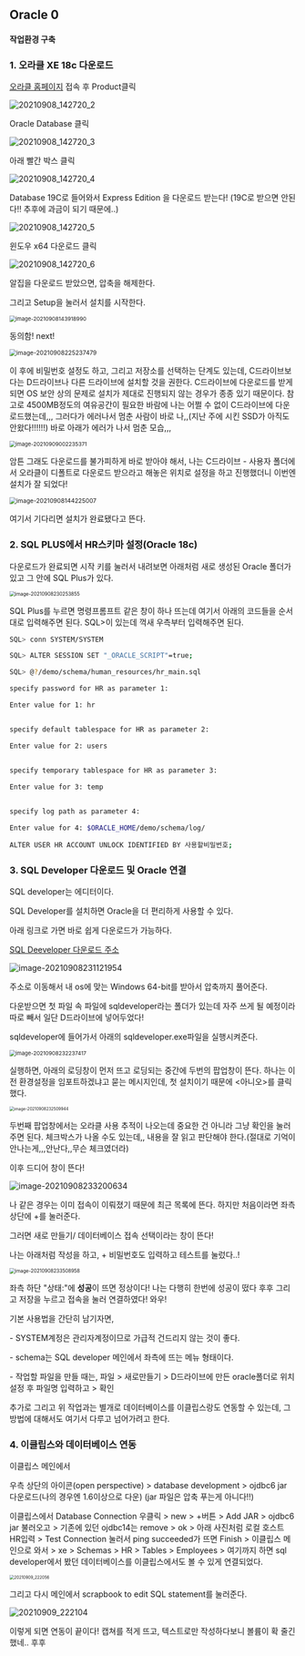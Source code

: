 ## Oracle 0 

#### 작업환경 구축 

### 1. 오라클 XE 18c 다운로드 

[오라클 홈페이지](https://www.oracle.com/index.html) 접속 후 Product클릭

![20210908_142720_2](Oracle_0.assets/20210908_142720_2.png)

Oracle Database 클릭

![20210908_142720_3](Oracle_0.assets/20210908_142720_3.png)

아래 빨간 박스 클릭 

![20210908_142720_4](Oracle_0.assets/20210908_142720_4.png)

Database 19C로 들어와서 Express Edition 을 다운로드 받는다! (19C로 받으면 안된다!! 추후에 과금이 되기 때문에..)

![20210908_142720_5](Oracle_0.assets/20210908_142720_5.png)

윈도우 x64 다운로드 클릭 

![20210908_142720_6](Oracle_0.assets/20210908_142720_6.png)

알집을 다운로드 받았으면, 압축을 해제한다. 

그리고 Setup을 눌러서 설치를 시작한다. 

<img src="Oracle_0.assets/image-20210908143918990.png" alt="image-20210908143918990" style="zoom:67%;" />



동의함! next!

<img src="Oracle_0.assets/image-20210908225237479.png" alt="image-20210908225237479" style="zoom:75%;" />

이 후에  비밀번호 설정도 하고, 그리고 저장소를 선택하는 단계도 있는데, C드라이브보다는 D드라이브나 다른 드라이브에 설치할 것을 권한다. C드라이브에 다운로드를 받게 되면 OS 보안 상의 문제로 설치가 제대로 진행되지 않는 경우가 종종 있기 때문이다. 참고로 4500MB정도의 여유공간이 필요한 바람에 나는 어쩔 수 없이 C드라이브에 다운로드했는데,,, 그러다가 에러나서 멈춘 사람이 바로 나,,(지난 주에 시킨 SSD가 아직도 안왔다!!!!!!) 바로 아래가 에러가 나서 멈춘 모습,,, 

<img src="Oracle_0.assets/image-20210909002235371.png" alt="image-20210909002235371" style="zoom: 67%;" />

암튼 그래도 다운로드를 불가피하게 바로 받아야 해서, 나는 C드라이브 - 사용자 폴더에서 오라클이 디폴트로 다운로드 받으라고 해놓은 위치로 설정을 하고 진행했더니 이번엔 설치가 잘 되었다! 

<img src="Oracle_0.assets/image-20210908144225007.png" alt="image-20210908144225007" style="zoom:75%;" />

여기서 기다리면 설치가 완료됐다고 뜬다. 

### 2. SQL PLUS에서 HR스키마 설정(Oracle 18c) 

다운로드가 완료되면 시작 키를 눌러서 내려보면 아래처럼 새로 생성된 Oracle 폴더가 있고 그 안에 SQL Plus가 있다. 

<img src="Oracle_0.assets/image-20210908230253855.png" alt="image-20210908230253855" style="zoom: 60%;" />



SQL Plus를 누르면 명령프롬프트 같은 창이 하나 뜨는데 여기서 아래의 코드들을 순서대로 입력해주면 된다. SQL>이 있는데 꺽새 우측부터 입력해주면 된다. 

```bash
SQL> conn SYSTEM/SYSTEM

SQL> ALTER SESSION SET "_ORACLE_SCRIPT"=true;

SQL> @?/demo/schema/human_resources/hr_main.sql

specify password for HR as parameter 1:

Enter value for 1: hr


specify default tablespace for HR as parameter 2:

Enter value for 2: users


specify temporary tablespace for HR as parameter 3:

Enter value for 3: temp
 

specify log path as parameter 4:

Enter value for 4: $ORACLE_HOME/demo/schema/log/
 
ALTER USER HR ACCOUNT UNLOCK IDENTIFIED BY 사용할비밀번호; 
```



### 3. SQL Developer 다운로드 및 Oracle 연결

SQL developer는 에디터이다. 

SQL Developer를 설치하면 Oracle을 더 편리하게 사용할 수 있다.

아래 링크로 가면 바로 쉽게 다운로드가 가능하다. 

[SQL Deeveloper 다운로드 주소](https://www.oracle.com/tools/downloads/sqldev-downloads.html)



![image-20210908231121954](Oracle_0.assets/image-20210908231121954.png)

주소로 이동해서 내 os에 맞는 Windows 64-bit를 받아서 압축까지 풀어준다. 

다운받으면 첫 파일 속 파일에 sqldeveloper라는 폴더가 있는데 자주 쓰게 될 예정이라 따로 빼서 일단 D드라이브에 넣어두었다!

sqldeveloper에 들어가서 아래의 sqldeveloper.exe파일을 실행시켜준다.

<img src="Oracle_0.assets/image-20210908232237417.png" alt="image-20210908232237417" style="zoom:67%;" />



실행하면, 아래의 로딩창이 먼저 뜨고 로딩되는 중간에 두번의 팝업창이 뜬다. 하나는 이전 환경설정을 임포트하겠냐고 묻는 메시지인데, 첫 설치이기 때문에 <아니오>를 클릭했다. 

<img src="Oracle_0.assets/image-20210908232509944.png" alt="image-20210908232509944" style="zoom:50%;" />

두번째 팝업창에서는 오라클 사용 추적이 나오는데 중요한 건 아니라 그냥 확인을 눌러주면 된다. 체크박스가 나올 수도 있는데,, 내용을 잘 읽고 판단해야 한다.(절대로 기억이 안나는게,,,안난다,,무슨 체크였더라)

이후 드디어 창이 뜬다! 

![image-20210908233200634](Oracle_0.assets/image-20210908233200634.png)

나 같은 경우는 이미 접속이 이뤄졌기 때문에 최근 목록에 뜬다. 하지만 처음이라면 좌측 상단에 +를 눌러준다. 

그러면 새로 만들기/ 데이터베이스 접속 선택이라는 창이 뜬다! 

나는 아래처럼 작성을 하고, + 비밀번호도 입력하고 테스트를 눌렀다..!

<img src="Oracle_0.assets/image-20210908233508958.png" alt="image-20210908233508958" style="zoom:60%;" />

좌측 하단 "상태:"에 **성공**이 뜨면 정상이다! 나는 다행히 한번에 성공이 떴다 후후 그리고 저장을 누르고 접속을 눌러 연결하였다! 와우!



기본 사용법을 간단히 남기자면, 

\- SYSTEM계정은 관리자계정이므로 가급적 건드리지 않는 것이 좋다. 

 \- schema는 SQL developer 메인에서 좌측에 뜨는 메뉴 형태이다. 

\- 작업할 파일을 만들 때는, 파일 > 새로만들기 > D드라이브에 만든 oracle폴더로 위치 설정 후 파일명 입력하고 > 확인 





추가로 그리고 위 작업과는 별개로 데이터베이스를 이클립스랑도 연동할 수 있는데, 그 방법에 대해서도 여기서 다루고 넘어가려고 한다. 

### 4. 이클립스와 데이터베이스 연동

이클립스 메인에서 

우측 상단의 아이콘(open perspective) > database development > ojdbc6 jar 다운로드(나의 경우엔 1.6이상으로 다운) (jar 파일은 압축 푸는게 아니다!!)

이클립스에서 Database Connection 우클릭 > new > +버튼 > Add JAR > ojdbc6 jar 불러오고 > 기존에 있던 ojdbc14는 remove > ok > 아래 사진처럼 로컬 호스트 HR입력 > Test Connection 눌러서 ping succeeded가 뜨면 Finish > 이클립스 메인으로 와서 > xe > Schemas > HR > Tables > Employees > 여기까지 하면 sql developer에서 봤던 데이터베이스를 이클립스에서도 볼 수 있게 연결되었다.  

<img src="Oracle_0.assets/20210909_222056.png" alt="20210909_222056" style="zoom:50%;" />

그리고 다시 메인에서 scrapbook to edit SQL statement를 눌러준다. 

![20210909_222104](Oracle_0.assets/20210909_222104.png)

이렇게 되면 연동이 끝이다! 캡쳐를 적게 뜨고, 텍스트로만 작성하다보니 볼륨이 확 줄긴 했네.. 후후

